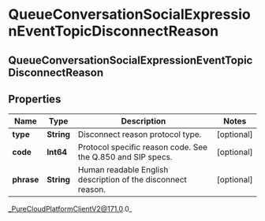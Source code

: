 # QueueConversationSocialExpressionEventTopicDisconnectReason

## QueueConversationSocialExpressionEventTopicDisconnectReason

## Properties

|Name | Type | Description | Notes|
|------------ | ------------- | ------------- | -------------|
| **type** | **String** | Disconnect reason protocol type. | [optional] |
| **code** | **Int64** | Protocol specific reason code. See the Q.850 and SIP specs. | [optional] |
| **phrase** | **String** | Human readable English description of the disconnect reason. | [optional] |



_PureCloudPlatformClientV2@171.0.0_
